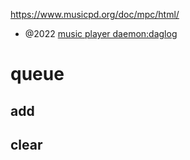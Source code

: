 https://www.musicpd.org/doc/mpc/html/

- @2022 [music player daemon:daglog ](https://aodag.dev/posts/2022-12-09-mpd/)

# queue

## add 

## clear


